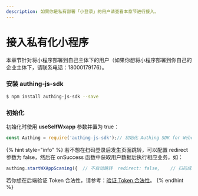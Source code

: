 ```yaml
---
description: 如果你是私有部署「小登录」的用户请查看本章节进行接入。
---
```


# 接入私有化小程序

本章节针对将小程序部署到自己主体下的用户（如果你想将小程序部署到你自己的企业主体下，请联系电话：18000179176）。

### 安装 authing-js-sdk

```bash
$ npm install authing-js-sdk --save
```

### **初始化**

初始化时使用 **useSelfWxapp** 参数并置为 true：

```javascript
const Authing = require('authing-js-sdk');// 初始化 Authing SDK for Webconst auth = new Authing({    clientId: 'your_client_id',    timestamp: Math.round(new Date() / 1000),    nonce: Math.ceil(Math.random() * Math.pow(10, 6)),    useSelfWxapp: true,});auth.then(function(authing) {    // 调用小程序扫码登录的方法，此方法将生成一个用于扫码登录的图片和相关提示信息    // 用户扫描成功后会回调至开发者在控制台中配置的 Redirect URI    authing.startWXAppScaning({      // 可选，登录失败后的回调函数，一般为网络问题      onError: function(error) {},     });});
```

{% hint style="info" %}
若不想在扫码登录后发生页面跳转，可以配置 redirect 参数为 false，然后在 onSuccess 函数中获取用户数据后执行相应业务，如：

```javascript
authing.startWXAppScaning({  // 不自动跳转  redirect: false,    // 扫码成功  onSuccess(res) {    const userInfo = res.data;        // 存储 token 到 localStorage 中    localStorage.setItem('token', userInfo.token);  }});
```

若你想在后端验证 Token 合法性，请参考：[验证 Token 合法性](https://learn.authing.cn/authing/advanced/authentication/verify-jwt-token)。
{% endhint %}

